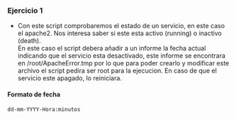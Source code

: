 ### Ejercicio 1

- <p> Con este script comprobaremos el estado de un servicio, en este caso el apache2. Nos interesa saber si este esta activo (running) o inactivo (death). <br> En este caso el script debera añadir a un informe la fecha actual indicando que el servicio esta desactivado, este informe se encontrara en 
  /root/ApacheError.tmp por lo que para poder crearlo y modificar este archivo el script pedira ser root para la ejecucion. En caso de que el servicio este apagado, lo reiniciara.
</p>

#### Formato de fecha
````
dd-mm-YYYY-Hora:minutos
````
